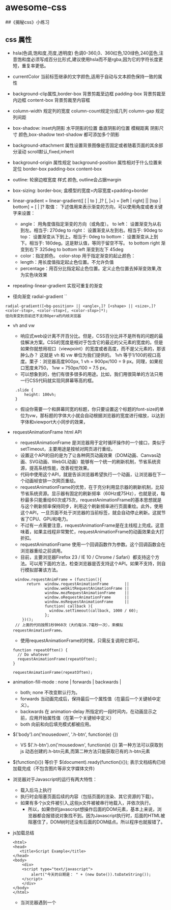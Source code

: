 # awesome-css

##《揭秘css》小练习

## css 属性
 * hsla(色调,饱和度,亮度,透明度) 色调0-360,0、360红色,120绿色,240蓝色,注意饱和度必须写成百分比形式,建议使用hsla而不是rgba,因为它的字符长度更短，重复率更低。
 * currentColor 当前标签继承的文字颜色,适用于自动与文本颜色保持一致的属性
 * background-clip属性,border-box 背景剪裁至边框 padding-box 背景剪裁至内边框 content-box 背景剪裁至内容框
 * column-width 规定列的宽度 column-count规定分成几列 column-gap 规定列间距
 * box-shadow: inset内阴影 水平阴影的位置 垂直阴影的位置 模糊距离 阴影尺寸 颜色,box-shadow text-shadow 都可添加多个阴影
 * background-attachment 属性设置背景图像是否固定或者随着页面的其余部分滚动 scroll默认,fixed,inherit
 * background-origin 属性规定 background-position 属性相对于什么位置来定位 border-box padding-box content-box
 * outline: 轮廓边框宽度 样式 颜色, outline会占据margin
 * box-sizing: border-box; 盒模型的宽度=内容宽度+padding+border

 * linear-gradient = linear-gradient([ [ <angle> | to <side-or-corner> ] ,]? <color-stop>[, <color-stop>]+)
   <side-or-corner> = [left | right] || [top | bottom]
   <color-stop> = <color> [ <length> | <percentage> ]?
   取值：
   下述值用来表示渐变的方向，可以使用角度或者关键字来设置：
   * angle：
   用角度值指定渐变的方向（或角度）。
   to left：
   设置渐变为从右到左。相当于: 270deg
   to right：
   设置渐变从左到右。相当于: 90deg
   to top：
   设置渐变从下到上。相当于: 0deg
   to bottom：
   设置渐变从上到下。相当于: 180deg。这是默认值，等同于留空不写。
   to bottom right 
   渐变到右下 325deg
   to bottom left 
   渐变到左下 45deg 
   * color：指定颜色。
    color-stop 用于指定渐变的起止颜色：
   * length：用长度值指定起止色位置。不允许负值
   * percentage：用百分比指定起止色位置。定义止色位置去掉渐变效果,改为实色块效果
 * repeating-linear-gradient 实现可重复的渐变
 * 径向渐变 radial-gradient ``
 
 ```
 radial-gradient([<bg-position> || <angle>,]? [<shape> || <size>,]? <color-stop>, <color-stop>[, <color-stop>]*);
 径向渐变到目前还不支持Opera的内核浏览器
 ```
 
 * vh and vw
   * 响应式web设计离不开百分比。但是，CSS百分比并不是所有的问题的最佳解决方案。CSS的宽度是相对于包含它的最近的父元素的宽度的。但是如果你就想用视口（viewpoint）的宽度或者高度，而不是父元素的，那该肿么办？ 这就是 vh 和 vw 单位为我们提供的。
   1vh 等于1/100的视口高度。栗子：浏览器高度900px, 1 vh = 900px/100 = 9 px。同理，如果视口宽度未750， 1vw = 750px/100 = 7.5 px。
   * 可以想象到的，他们有很多很多的用途。比如，我们用很简单的方法只用一行CSS代码就实现同屏幕等高的框。
   
   ```
    .slide {
        height: 100vh;
    }
   ```
    
   * 假设你需要一个和屏幕同宽的标题，你只要设置这个标题的font-size的单位为vw，那标题的字体大小就会自动根据浏览器的宽度进行缩放，以达到字体和viewport大小同步的效果，
   
  * requestAnimationFrame html API
    * requestAnimationFrame 是浏览器用于定时循环操作的一个接口，类似于setTimeout，主要用途是按帧对网页进行重绘。
    * 设置这个API的目的是为了让各种网页动画效果（DOM动画、Canvas动画、SVG动画、WebGL动画）能够有一个统一的刷新机制，节省系统资源，提高系统性能，改善视觉效果。
    * 代码中使用这个API，就是告诉浏览器希望执行一个动画，让浏览器在下一个动画帧安排一次网页重绘。
    * requestAnimationFrame的优势，在于充分利用显示器的刷新机制，比较节省系统资源。显示器有固定的刷新频率（60Hz或75Hz），也就是说，每秒最多只能重绘60次或75次，requestAnimationFrame的基本思想就是与这个刷新频率保持同步，利用这个刷新频率进行页面重绘。此外，使用这个API，一旦页面不处于浏览器的当前标签，就会自动停止刷新。这就节省了CPU、GPU和电力。
    * 不过有一点需要注意，requestAnimationFrame是在主线程上完成。这意味着，如果主线程非常繁忙，requestAnimationFrame的动画效果会大打折扣。
    * requestAnimationFrame 使用一个回调函数作为参数。这个回调函数会在浏览器重绘之前调用。
    * 目前，主要浏览器Firefox 23 / IE 10 / Chrome / Safari）都支持这个方法。可以用下面的方法，检查浏览器是否支持这个API。如果不支持，则自行模拟部署该方法。
    
    ```
     window.requestAnimFrame = (function(){
          return  window.requestAnimationFrame       || 
                  window.webkitRequestAnimationFrame || 
                  window.mozRequestAnimationFrame    || 
                  window.oRequestAnimationFrame      || 
                  window.msRequestAnimationFrame     || 
                  function( callback ){
                    window.setTimeout(callback, 1000 / 60);
                  };
        })();
     // 上面的代码按照1秒钟60次（大约每16.7毫秒一次），来模拟requestAnimationFrame。
     ```
    
     * 使用requestAnimationFrame的时候，只需反复调用它即可。
     
     ```
     function repeatOften() {
       // Do whatever
       requestAnimationFrame(repeatOften);
     }
     
     requestAnimationFrame(repeatOften);
     ```
     
 * animation-fill-mode : none | forwards | backwards | 
   * both; none 不改变默认行为。
   * forwards 当动画完成后，保持最后一个属性值（在最后一个关键帧中定义）。
   * backwards 在 animation-delay 所指定的一段时间内，在动画显示之前，应用开始属性值（在第一个关键帧中定义）
   * both 向前和向后填充模式都被应用。
  
 * $('body').on('mousedown', '.h-btn', function(e) {})
   * VS $('.h-btn').on('mousedown', function(e) {}) 第一种方法可以获取到js 动态创建的.h-btn元素,而第二种方法只能获取已有的.h-btn元素
   
 * $(function(){}) 等价于 $(document).ready(function(){}); 表示文档结构已经加载完成（不包含图片等非文字媒体文件)
 * 浏览器对于Javascript的运行有两大特性：
   * 载入后马上执行
   * 执行时会阻塞页面后续的内容（包括页面的渲染、其它资源的下载）。
   * 如果有多个js文件被引入,这些js文件被被串行地载入，并依次执行。
     * 所以，如果你的javascript想操作后面的DOM元素，基本上来说，浏览器都会报错说对象找不到。因为Javascript执行时，后面的HTML被阻塞住了，DOM树时还没有后面的DOM结点。所以程序也就报错了。
     
 * js加载总结
   
   ```
   <html> 
   <head>
      <title>Script Example</title> 
   </head>
   <body>
       <div>
       <script type="text/javascript">
           alert("今天的日期是： " + (new Date()).toDateString());
       </script> 
       </div>
   </body> 
   </html>
   ```
   
   * 当浏览器遇到一个<script>标签时，正如上面的HTML页面那样，没办法知道Javascript是不是在div标签中添加或者删除内容，这样浏览器就停止，运行完当前的脚本，然后再继续执行下面的内容。当然使用外链也是这样的过程，遇到src外链Javascript代码，浏览器也是首先加载这个外部Javascript文件，然后解析运行此Javascript代码，至于什么时候执行，完全要下载此文件需要多久的时间。
   
   ```
   <html> 
   <head>
       <script type="text/javascript" src="file1.js"></script>
       <script type="text/javascript" src="file2.js"></script>
       <script type="text/javascript" src="file3.js"></script>
       <link rel="stylesheet" type="text/css" href="styles.css">
   </head>
   <body>
       <div>
           这是Javascript文件引入的例子。
       </div>
   </body> 
   </html>
   ```
   
   * 脚本位置 这样的写法理论上是没有任何问题的，但是这里就存在了性能和体验的问题。
   * 上面的代码加载了3个外部文件，每个文件在加载的过程中阻塞了页面的解析，浏览器只有等待它们下载并运行了Javascript代码之后，页面才能继续，这我们在上面已经提到过了。最致命的问题就是，把Javascript文件放在顶部，在加载Javascript文件比较慢的时候会出现空白页，以至于用户看不到页面，更不要说交互网页，推荐的办法就是，把所有的Javascript文件，包括外链的文件挡在<body>标签底部位置，减少对整个页面加载的影响。
   
   * 延迟脚本 <script>标签的defer属性 async和defer的相同点是采用并行下载，在下载的过程中都是不会产生阻塞。区别在于执行时机，async是加载完成后自动执行，而defer需要等待页面完成后执行。
   * 动态创建script标签
   * lazyload库
   
   * 将所有的<script>标签放置在页面底部，紧靠body标签的上方，这些方法可以保证页面在脚本运行之前完成解析。讲脚本打包，尽量合并页面的Javascript文件，文件越少，页面的加载速度就会越快，无论是内联的还是外链的Javascript文件。
   
 * <label> 标签为 input 元素定义标注。
   * label 元素不会向用户呈现任何特殊效果。不过，它为鼠标用户改进了可用性。如果您在 label 元素内点击文本，就会触发此控件。就是说，当用户选择该标签时，浏览器就会自动将焦点转到和标签相关的表单控件上。
     <label> 标签的 for 属性可把 label 绑定到另外一个元素, for 属性应当与相关元素的 id 属性相同。
 * user-select：none | text | all | element css3属性 默认text
    none：文本不能被选择
    text：可以选择文本
    all：当所有内容作为一个整体时可以被选择。如果双击或者在上下文上点击子元素，那么被选择的部分将是以该子元素向上回溯的最高祖先元素。
    element：可以选择文本，但选择范围受元素边界的约束
   

## css编码技巧
 * 提高代码可维护性要尽量减少改动时要编辑的地方
  
  e.g.
  
 ```
 font-size:20px;
 padding:6px 12px;
 background: #58a linear-gradient(#77a0bb, #58a);
 border-radius: 4px;
 box-shadow: 0 1px 5px gray;
 color: white;
 text-shadow:0 -1px 1px #335166;
 line-height:30px;
 ```
 
 * 代码改善点:
   * 如果改变字号,则需同时调整行高。(某些值相互依赖时,应该用代码表示相互关系)
   * padding border-radius box-shadow text-shadow line-height等参数应随父元素的字号改变
   * em相对父元素的字体大小,rem相对html根元素的字体大小,px相对显示器屏幕分辨率
 修改后的代码:
 
 ```
 font-size: 125% /* e.g.父元素的font-size:16px 相对父元素的字体大小*/
 padding: .3em .8em;
 background: #58a linear-gradient(hsla(0,0%,100%,.2),transparent); 
 /* 产生主色调的亮色或暗色变体,可用半透明的黑色或白色叠加在主色调上*/
 border-radius: .2em;
 box-shadow: 0 .05em .25em rgba(0,0,0,.5);
 line-height: 1.5; /* line-height: 150% 根据父元素继承来的font-size计算 line-height: 1.5 根据自身元素的font-size计算*/
 ```
 
 * 有时代码易维护和代码量少不可兼得
   * e.g. 为元素添加一个10px的边框,但左侧不加边框 border-width: 10px 10px 10px 0;但若以后需要改动边框的宽度，需要同时改3个地方。那么以下这种方式可能更好 border-width: 10px; border-left: 0;
 * 当需要在较大分辨率下得到固定宽度,使用max-width
 * html元素也可分为替换元素和非替换元素。替换元素是浏览器根据标签的元素和属性判断显示的内容,如 `<input type="text"/>` 是文本输入框,type属性是radio时是单选按钮, `<img src="">`由标签元素img和属性决定显示的内容,如img input textarea select object都是替换元素,没有实质内容
 * 不要忘记为替换元素设置一个max-width:100%;
 * 如果需求背景图片铺满整个容器,使用background:cover 优于移动端通过css把大图缩小显示
